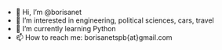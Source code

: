 - 👋 Hi, I’m @borisanet
- 👀 I’m interested in engineering, political sciences, cars, travel
- 🌱 I’m currently learning Python
- 📫 How to reach me: borisanetspb{at}gmail.com

<!---
borisanet/borisanet is a ✨ special ✨ repository because its `README.md` (this file) appears on your GitHub profile.
You can click the Preview link to take a look at your changes.
--->
